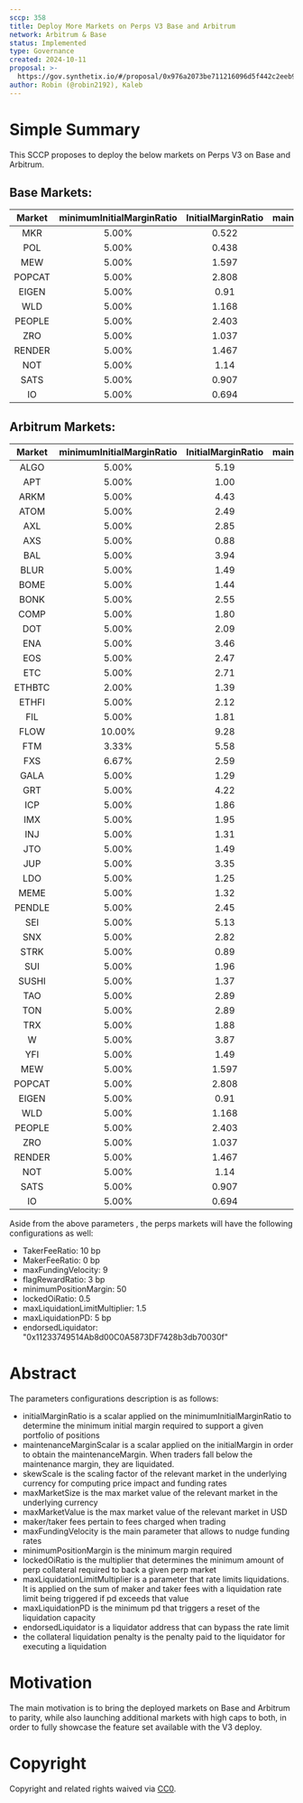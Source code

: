 ```yaml
---
sccp: 358
title: Deploy More Markets on Perps V3 Base and Arbitrum
network: Arbitrum & Base
status: Implemented
type: Governance
created: 2024-10-11
proposal: >-
  https://gov.synthetix.io/#/proposal/0x976a2073be711216096d5f442c2eeb9296c257c6bfc5f7d6109c9d65cb66fc28
author: Robin (@robin2192), Kaleb
---
```


# Simple Summary

This SCCP proposes to deploy the below markets on Perps V3 on Base and Arbitrum.

## Base Markets:

| **Market** | **minimumInitialMarginRatio** | **InitialMarginRatio** | **maintenanceMarginScalar** |    **skewScale**    | **maxMarketSize** | **maxMarketValue** |
|:----------:|:-----------------------------:|:----------------------:|:---------------------------:|:-------------------:|:-----------------:|:------------------:|
|     MKR    |             5.00%             |          0.522         |            0.334            |        9,000        |        730        |      1,000,000     |
|     POL    |             5.00%             |          0.438         |            0.346            |      40,250,000     |     2,665,960     |      1,000,000     |
|     MEW    |             5.00%             |          1.597         |            0.328            |    2,500,000,000    |    123,319,770    |      1,000,000     |
|   POPCAT   |             5.00%             |          2.808         |            0.328            |      20,250,000     |      711,490      |      1,000,000     |
|    EIGEN   |             5.00%             |          0.91          |            0.334            |      4,000,000      |      268,820      |      1,000,000     |
|     WLD    |             5.00%             |          1.168         |            0.335            |      20,000,000     |      428,600      |      1,000,000     |
|   PEOPLE   |             5.00%             |          2.403         |            0.334            |     500,000,000     |     11,341,730    |      1,000,000     |
|     ZRO    |             5.00%             |          1.037         |            0.334            |      4,250,000      |      237,850      |      1,000,000     |
|   RENDER   |             5.00%             |          1.467         |            0.325            |      2,250,000      |      179,630      |      1,000,000     |
|     NOT    |             5.00%             |          1.14          |            0.345            |    5,000,000,000    |    118,077,700    |      1,000,000     |
|    SATS    |             5.00%             |          0.907         |            0.345            | 100,000,000,000,000 | 3,332,222,592,470 |      1,000,000     |
|     IO     |             5.00%             |          0.694         |            0.334            |      6,000,000      |      477,550      |      1,000,000     |

## Arbitrum Markets:

| **Market** | **minimumInitialMarginRatio** | **InitialMarginRatio** | **maintenanceMarginScalar** |    **skewScale**    | **maxMarketSize** | **maxMarketValue** |
|:----------:|:-----------------------------:|:----------------------:|:---------------------------:|:-------------------:|:-----------------:|:------------------:|
|   ALGO     |             5.00%             |          5.19          |             0.36            |     103,875,000     |     5,953,850     |       500,000      |
|   APT      |             5.00%             |          1.00          |             0.31            |      6,075,000      |      352,300      |      2,000,000     |
|   ARKM     |             5.00%             |          4.43          |             0.44            |      11,000,000     |      400,000      |       500,000      |
|   ATOM     |             5.00%             |          2.49          |             0.31            |      11,250,000     |      329,300      |      1,000,000     |
|   AXL      |             5.00%             |          2.85          |             0.34            |      10,125,000     |     1,000,000     |       500,000      |
|   AXS      |             5.00%             |          0.88          |             0.31            |      4,218,750      |      162,000      |       500,000      |
|   BAL      |             5.00%             |          3.94          |             0.35            |      1,125,000      |      377,600      |       500,000      |
|   BLUR     |             5.00%             |          1.49          |             0.37            |     100,000,000     |     3,329,150     |       500,000      |
|   BOME     |             5.00%             |          1.44          |             0.38            |    3,750,000,000    |    229,513,950    |      1,000,000     |
|   BONK     |             5.00%             |          2.55          |             0.37            |  1,600,000,000,000  |  135,525,228,000  |      2,000,000     |
|   COMP     |             5.00%             |          1.80          |             0.41            |       241,876       |       17,000      |       500,000      |
|   DOT      |             5.00%             |          2.09          |             0.32            |      15,000,000     |      724,950      |      2,000,000     |
|   ENA      |             5.00%             |          3.46          |             0.38            |     102,000,000     |     3,000,000     |      1,000,000     |
|   EOS      |             5.00%             |          2.47          |             0.33            |      72,000,000     |     3,182,150     |      1,000,000     |
|   ETC      |             5.00%             |          2.71          |             0.33            |      3,375,000      |       80,750      |      1,000,000     |
|   ETHBTC   |             2.00%             |          1.39          |             0.26            |    3,400,000,000    |     72,226,506    |      2,000,000     |
|   ETHFI    |             5.00%             |          2.12          |             0.38            |      16,500,000     |      300,000      |       500,000      |
|   FIL      |             5.00%             |          1.81          |             0.26            |      12,750,000     |      812,100      |      2,000,000     |
|   FLOW     |             10.00%            |          9.28          |             0.28            |      15,000,000     |     1,380,350     |       500,000      |
|   FTM      |             3.33%             |          5.58          |             0.38            |     118,000,000     |     4,655,350     |      2,000,000     |
|   FXS      |             6.67%             |          2.59          |             0.34            |      2,104,687      |      371,700      |       500,000      |
|   GALA     |             5.00%             |          1.29          |             0.35            |    1,125,000,000    |     36,165,750    |       500,000      |
|   GRT      |             5.00%             |          4.22          |             0.39            |     112,500,000     |     4,516,800     |       500,000      |
|   ICP      |             5.00%             |          1.86          |             0.44            |      3,000,000      |       91,100      |       500,000      |
|   IMX      |             5.00%             |          1.95          |             0.40            |      8,400,000      |      508,750      |       500,000      |
|   INJ      |             5.00%             |          1.31          |             0.46            |      2,250,000      |       73,500      |      1,000,000     |
|   JTO      |             5.00%             |          1.49          |             0.38            |      8,000,000      |      369,800      |       500,000      |
|   JUP      |             5.00%             |          3.35          |             0.37            |      33,750,000     |      967,850      |       500,000      |
|   LDO      |             5.00%             |          1.25          |             0.34            |      21,000,000     |      695,300      |       500,000      |
|   MEME     |             5.00%             |          1.32          |             0.37            |    1,300,000,000    |     73,846,350    |       500,000      |
|   PENDLE   |             5.00%             |          2.45          |             0.37            |      6,000,000      |      200,000      |       500,000      |
|   SEI      |             5.00%             |          5.13          |             0.39            |      71,000,000     |     3,496,500     |      1,000,000     |
|   SNX      |             5.00%             |          2.82          |             0.39            |      10,200,000     |      500,000      |       500,000      |
|   STRK     |             5.00%             |          0.89          |             0.37            |      40,000,000     |     1,904,850     |       500,000      |
|   SUI      |             5.00%             |          1.96          |             0.34            |      55,000,000     |     1,559,950     |      2,000,000     |
|   SUSHI    |             5.00%             |          1.37          |             0.40            |      16,000,000     |     1,018,050     |       500,000      |
|   TAO      |             5.00%             |          2.89          |             0.37            |        32,500       |       2,450       |      1,000,000     |
|   TON      |             5.00%             |          2.89          |             0.37            |      12,000,000     |      576,800      |      2,000,000     |
|   TRX      |             5.00%             |          1.88          |             0.28            |     806,250,000     |     19,348,600    |      2,000,000     |
|     W      |             5.00%             |          3.87          |             0.35            |      59,062,500     |     2,000,000     |       500,000      |
|   YFI      |             5.00%             |          1.49          |             0.39            |        2,125        |        150        |       500,000      |
|     MEW    |             5.00%             |          1.597         |            0.328            |    2,500,000,000    |    123,319,770    |      1,000,000     |
|   POPCAT   |             5.00%             |          2.808         |            0.328            |      20,250,000     |      711,490      |      1,000,000     |
|    EIGEN   |             5.00%             |          0.91          |            0.334            |      4,000,000      |      268,820      |      1,000,000     |
|     WLD    |             5.00%             |          1.168         |            0.335            |      20,000,000     |      428,600      |      1,000,000     |
|   PEOPLE   |             5.00%             |          2.403         |            0.334            |     500,000,000     |     11,341,730    |      1,000,000     |
|     ZRO    |             5.00%             |          1.037         |            0.334            |      4,250,000      |      237,850      |      1,000,000     |
|   RENDER   |             5.00%             |          1.467         |            0.325            |      2,250,000      |      179,630      |      1,000,000     |
|     NOT    |             5.00%             |          1.14          |            0.345            |    5,000,000,000    |    118,077,700    |      1,000,000     |
|    SATS    |             5.00%             |          0.907         |            0.345            | 100,000,000,000,000 | 3,332,222,592,470 |      1,000,000     |
|     IO     |             5.00%             |          0.694         |            0.334            |      6,000,000      |      477,550      |      1,000,000     |

Aside from the above parameters , the perps markets will have the following configurations as well:
- TakerFeeRatio: 10 bp
- MakerFeeRatio: 0 bp
- maxFundingVelocity: 9
- flagRewardRatio: 3 bp
- minimumPositionMargin: 50
- lockedOiRatio: 0.5 
- maxLiquidationLimitMultiplier: 1.5
- maxLiquidationPD: 5 bp
- endorsedLiquidator: "0x11233749514Ab8d00C0A5873DF7428b3db70030f"


# Abstract

The parameters configurations description is as follows:
- initialMarginRatio is a scalar applied on the minimumInitialMarginRatio to determine the minimum initial margin required to support a given portfolio of positions
- maintenanceMarginScalar is a scalar applied on the initialMargin in order to obtain the maintenanceMargin. When traders fall below the maintenance margin, they are liquidated.
- skewScale is the scaling factor of the relevant market in the underlying currency for computing price impact and funding rates
- maxMarketSize is the max market value of the relevant market in the underlying currency
- maxMarketValue is the max market value of the relevant market in USD
- maker/taker fees pertain to fees charged when trading
- maxFundingVelocity is the main parameter that allows to nudge funding rates
- minimumPositionMargin is the minimum margin required
- lockedOiRatio is the multiplier that determines the minimum amount of perp collateral required to back a given perp market
- maxLiquidationLimitMultiplier is a parameter that rate limits liquidations. It is applied on the sum of maker and taker fees with a liquidation rate limit being triggered if pd exceeds that value
- maxLiquidationPD is the minimum pd that triggers a reset of the liquidation capacity
- endorsedLiquidator is a liquidator address that can bypass the rate limit
- the collateral liquidation penalty is the penalty paid to the liquidator for executing a liquidation


# Motivation

The main motivation is to bring the deployed markets on Base and Arbitrum to parity, while also launching additional markets with high caps to both, in order to fully showcase the feature set available with the V3 deploy.

# Copyright
Copyright and related rights waived via [CC0](https://creativecommons.org/publicdomain/zero/1.0/).

